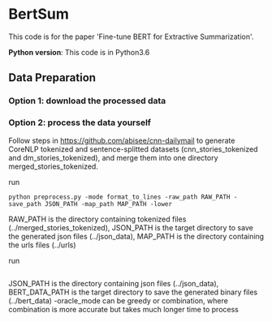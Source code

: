 # BertSum


This code is for the paper 'Fine-tune BERT for Extractive Summarization'.

**Python version**: This code is in Python3.6

## Data Preparation
### Option 1: download the processed data

### Option 2: process the data yourself

Follow steps in https://github.com/abisee/cnn-dailymail to generate CoreNLP tokenized and sentence-splitted datasets (cnn_stories_tokenized and dm_stories_tokenized), and merge them into one directory merged_stories_tokenized.

run 
```
python preprocess.py -mode format_to_lines -raw_path RAW_PATH -save_path JSON_PATH -map_path MAP_PATH -lower 
```

RAW_PATH is the directory containing tokenized files (../merged_stories_tokenized), JSON_PATH is the target directory to save the generated json files (../json_data), MAP_PATH is the  directory containing the urls files (../urls)

run 
```python preprocess.py -mode format_to_bert -raw_path JSON_PATH -save_path BERT_DATA_PATH -oracle_mode greedy -n_cpus 4 -log_file ../logs/preprocess.log
```

JSON_PATH is the directory containing json files (../json_data), BERT_DATA_PATH is the target directory to save the generated binary files (../bert_data)
-oracle_mode can be greedy or combination, where combination is more accurate but takes much longer time to process 
